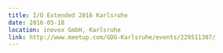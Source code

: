 ```yaml
---
title: I/O Extended 2016 Karlsruhe
date: 2016-05-18
location: inovex GmbH, Karlsruhe
link: http://www.meetup.com/GDG-Karlsruhe/events/229511307/
---
```

